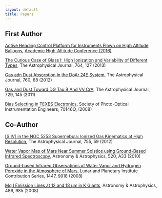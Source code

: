 ```yaml
---
layout: default
title: Papers
---
```



## First Author

<a href='http://www.physi.cz/uploads/2/0/5/6/20564332/chad.pdf'>Active Heading Control Platform for Instruments
Flown on High Altitude Balloons</a>, <a href='http://via.library.depaul.edu/ahac/2016/oral/23/'>Academic High-Altitude Conference (2016)</a>

<a href='http://iopscience.iop.org/article/10.1088/0004-637X/764/2/127/pdf'>The Curious Case of Glass I: High Ionization and Variability of Different Types</a>, The Astrophysical Journal, 764, 127 (2013)

<a href='http://iopscience.iop.org/article/10.1088/0004-637X/760/1/88/pdf'>Gas adn Dust Absorption in the DoAr 24E System</a>, The Astrophysical Journal, 760, 88 (2012)

<a href='http://iopscience.iop.org/article/10.1088/0004-637X/729/2/145/pdf'>Gas and Dust Toward DG Tau B And VV CrA</a>, The Astrophysical Journal, 729, 145 (2011)

<a href='https://www.spiedigitallibrary.org/conference-proceedings-of-spie/7014/1/Bias-selecting-in-TEXES-electronics/10.1117/12.789242.short?SSO=1'>Bias Selecting in TEXES Electronics</a>, Society of Photo-Optical Instrumentation Engineers, 70146Q, (2008)

## Co-Author

<a href='http://iopscience.iop.org/article/10.1088/0004-637X/755/1/59/pdf'>[S IV] in the NGC 5253 Supernebula: Ionized Gas Kinematics at High Resolution</a>, The Astrophysical Journal, 755, 59 (2012)

<a href='https://www.aanda.org/articles/aa/pdf/2010/12/aa13905-09.pdf'>Water Vapor Map of Mars Near Summer Solstice using Ground-Based Infrared Spectroscopy</a>, Astronomy & Astrophysics, 520, A33 (2010)

<a href='http://www.lpi.usra.edu/meetings/modeling2008/pdf/9018.pdf'>Ground-based Infrared Observations of Water Vapor and Hydrogen Peroxide in the Atmosphere of Mars</a>, Lunar and Planetary Institute Contribution Series, 1447, 9018 (2008)

<a href='https://www.aanda.org/articles/aa/pdf/2008/30/aa09778-08.pdf'>Mg I Emission Lines at 12 and 18 μm in K Giants</a>, Astronomy & Astrophysics, 486, 985 (2008)
